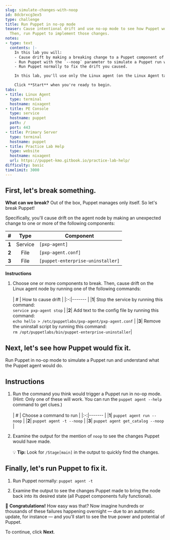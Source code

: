 ```yaml
---
slug: simulate-changes-with-noop
id: 8dcbrxcg3ex5
type: challenge
title: Run Puppet in no-op mode
teaser: Cause intentional drift and use no-op mode to see how Puppet would fix it.
  Then, run Puppet to implement those changes.
notes:
- type: text
  contents: |-
    In this lab you will:
    - Cause drift by making a breaking change to a Puppet component of your choosing (the `pxp-agent` or the uninstaller script).
    - Run Puppet with the `--noop` parameter to simulate a Puppet run without enforcing the agent catalog and making changes to the system.
    - Run Puppet normally to fix the drift you caused.

    In this lab, you'll use only the Linux agent (on the Linux Agent tab). Feel free to explore the PE console and primary server command line available on the other tabs. To log into the PE console, use userid `admin` and password `puppetlabs`.

    Click **Start** when you're ready to begin.
tabs:
- title: Linux Agent
  type: terminal
  hostname: nixagent
- title: PE Console
  type: service
  hostname: puppet
  path: /
  port: 443
- title: Primary Server
  type: terminal
  hostname: puppet
- title: Practice Lab Help
  type: website
  hostname: nixagent
  url: https://puppet-kmo.gitbook.io/practice-lab-help/
difficulty: basic
timelimit: 3000
---
```

## **First, let's break something.**
**What can we break?** Out of the box, Puppet manages only itself. So let's break Puppet!

Specifically, you'll cause drift on the agent node by making an unexpected change to one or more of the following components:

| # | Type | Component |
|:-:|:-:|-------|
|**1**| Service | ` [pxp-agent] ` |
|**2**| File | ` [pxp-agent.conf] ` |
|**3**| File | ` [puppet-enterprise-uninstaller] ` |

**Instructions**

1. Choose one or more components to break. Then, cause drift on the Linux agent node by running one of the following commands:<br><br>
     | # | How to cause drift |
     |:-:|------- |
     |**1**| Stop the service by running this command: <br> ``` service pxp-agent stop ```      |
     |**2**| Add text to the config file by running this command: <br> ``` echo hello > /etc/puppetlabs/pxp-agent/pxp-agent.conf ``` |
     |**3**| Remove the uninstall script by running this command: <br> ``` rm /opt/puppetlabs/bin/puppet-enterprise-uninstaller ```|

## **Next, let's see how Puppet would fix it.**

Run Puppet in no-op mode to simulate a Puppet run and understand what the Puppet agent would do.

## Instructions

1. Run the command you think would trigger a Puppet run in no-op mode. (Hint: Only one of these will work. You can run the `puppet agent --help` command to get clues.)<br><br>
     | # | Choose a command to run |
     |:-:|------- |
     |**1**| ```puppet agent run --noop``` |
     |**2**| ```puppet agent -t --noop``` |
     |**3**| ```puppet agent get_catalog --noop``` |

2. Examine the output for the mention of `noop` to see the changes Puppet would have made.<br><br>💡 **Tip:** Look for `/Stage[main]` in the output to quickly find the changes.

## **Finally, let's run Puppet to fix it.**

1. Run Puppet normally:
    ```puppet agent -t```

2. Examine the output to see the changes Puppet made to bring the node back into its desired state (all Puppet components fully functional).

🎈 **Congratulations!** How easy was that? Now imagine hundreds or thousands of these failures happening overnight — due to an automatic update, for instance — and you'll start to see the true power and potential of Puppet.

To continue, click **Next**.
